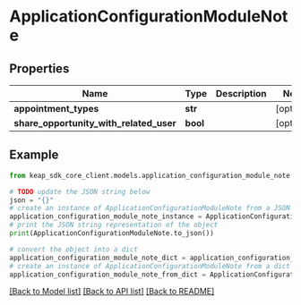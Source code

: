 # ApplicationConfigurationModuleNote


## Properties

Name | Type | Description | Notes
------------ | ------------- | ------------- | -------------
**appointment_types** | **str** |  | [optional] 
**share_opportunity_with_related_user** | **bool** |  | [optional] 

## Example

```python
from keap_sdk_core_client.models.application_configuration_module_note import ApplicationConfigurationModuleNote

# TODO update the JSON string below
json = "{}"
# create an instance of ApplicationConfigurationModuleNote from a JSON string
application_configuration_module_note_instance = ApplicationConfigurationModuleNote.from_json(json)
# print the JSON string representation of the object
print(ApplicationConfigurationModuleNote.to_json())

# convert the object into a dict
application_configuration_module_note_dict = application_configuration_module_note_instance.to_dict()
# create an instance of ApplicationConfigurationModuleNote from a dict
application_configuration_module_note_from_dict = ApplicationConfigurationModuleNote.from_dict(application_configuration_module_note_dict)
```
[[Back to Model list]](../README.md#documentation-for-models) [[Back to API list]](../README.md#documentation-for-api-endpoints) [[Back to README]](../README.md)


